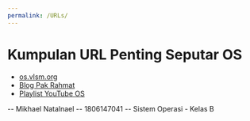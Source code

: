 ```yaml
---
permalink: /URLs/
---
```


# Kumpulan URL Penting Seputar OS

* [os.vlsm.org](https://os.vlsm.org/)
* [Blog Pak Rahmat](https://rahmatm.samik-ibrahim.vlsm.org/)
* [Playlist YouTube OS](https://os.vlsm.org/playlists/)

-- Mikhael Natalnael
-- 1806147041
-- Sistem Operasi - Kelas B
